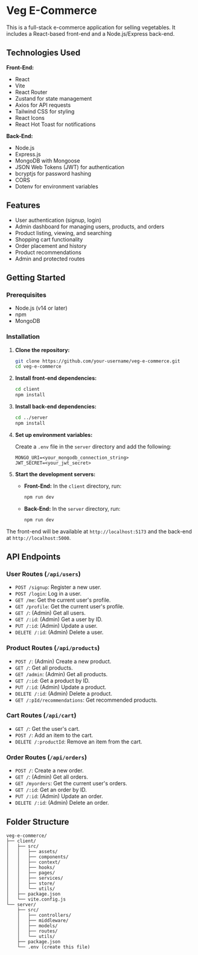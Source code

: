 # Veg E-Commerce

This is a full-stack e-commerce application for selling vegetables. It includes a React-based front-end and a Node.js/Express back-end.

## Technologies Used

**Front-End:**

*   React
*   Vite
*   React Router
*   Zustand for state management
*   Axios for API requests
*   Tailwind CSS for styling
*   React Icons
*   React Hot Toast for notifications

**Back-End:**

*   Node.js
*   Express.js
*   MongoDB with Mongoose
*   JSON Web Tokens (JWT) for authentication
*   bcryptjs for password hashing
*   CORS
*   Dotenv for environment variables

## Features

*   User authentication (signup, login)
*   Admin dashboard for managing users, products, and orders
*   Product listing, viewing, and searching
*   Shopping cart functionality
*   Order placement and history
*   Product recommendations
*   Admin and protected routes

## Getting Started

### Prerequisites

*   Node.js (v14 or later)
*   npm
*   MongoDB

### Installation

1.  **Clone the repository:**

    ```bash
    git clone https://github.com/your-username/veg-e-commerce.git
    cd veg-e-commerce
    ```

2.  **Install front-end dependencies:**

    ```bash
    cd client
    npm install
    ```

3.  **Install back-end dependencies:**

    ```bash
    cd ../server
    npm install
    ```

4.  **Set up environment variables:**

    Create a `.env` file in the `server` directory and add the following:

    ```
    MONGO_URI=<your_mongodb_connection_string>
    JWT_SECRET=<your_jwt_secret>
    ```

5.  **Start the development servers:**

    *   **Front-End:** In the `client` directory, run:

        ```bash
        npm run dev
        ```

    *   **Back-End:** In the `server` directory, run:

        ```bash
        npm run dev
        ```

The front-end will be available at `http://localhost:5173` and the back-end at `http://localhost:5000`.

## API Endpoints

### User Routes (`/api/users`)

*   `POST /signup`: Register a new user.
*   `POST /login`: Log in a user.
*   `GET /me`: Get the current user's profile.
*   `GET /profile`: Get the current user's profile.
*   `GET /`: (Admin) Get all users.
*   `GET /:id`: (Admin) Get a user by ID.
*   `PUT /:id`: (Admin) Update a user.
*   `DELETE /:id`: (Admin) Delete a user.

### Product Routes (`/api/products`)

*   `POST /`: (Admin) Create a new product.
*   `GET /`: Get all products.
*   `GET /admin`: (Admin) Get all products.
*   `GET /:id`: Get a product by ID.
*   `PUT /:id`: (Admin) Update a product.
*   `DELETE /:id`: (Admin) Delete a product.
*   `GET /:pId/recommendations`: Get recommended products.

### Cart Routes (`/api/cart`)

*   `GET /`: Get the user's cart.
*   `POST /`: Add an item to the cart.
*   `DELETE /:productId`: Remove an item from the cart.

### Order Routes (`/api/orders`)

*   `POST /`: Create a new order.
*   `GET /`: (Admin) Get all orders.
*   `GET /myorders`: Get the current user's orders.
*   `GET /:id`: Get an order by ID.
*   `PUT /:id`: (Admin) Update an order.
*   `DELETE /:id`: (Admin) Delete an order.

## Folder Structure

```
veg-e-commerce/
├── client/
│   ├── src/
│   │   ├── assets/
│   │   ├── components/
│   │   ├── context/
│   │   ├── hooks/
│   │   ├── pages/
│   │   ├── services/
│   │   ├── store/
│   │   └── utils/
│   ├── package.json
│   └── vite.config.js
└── server/
    ├── src/
    │   ├── controllers/
    │   ├── middleware/
    │   ├── models/
    │   ├── routes/
    │   └── utils/
    ├── package.json
    └── .env (create this file)
```
